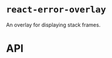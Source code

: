 # `react-error-overlay`

An overlay for displaying stack frames.

# API

<!-- Generated by documentation.js. Update this documentation by updating the source code. -->
